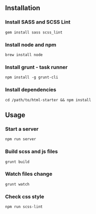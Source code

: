 ## Installation

### Install SASS and SCSS Lint
```
gem install sass scss_lint
```

### Install node and npm
```
brew install node
```

### Install grunt - task runner
```
npm install -g grunt-cli
```

### Install dependencies
```
cd /path/to/html-starter && npm install
```

## Usage

### Start a server
```
npm run server
```

### Build scss and js files
```
grunt build
```

### Watch files change
```
grunt watch
```

### Check css style
```
npm run scss-lint
```

